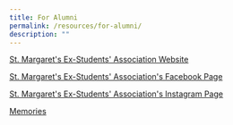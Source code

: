 ```yaml
---
title: For Alumni
permalink: /resources/for-alumni/
description: ""
---
```

[St. Margaret's Ex-Students' Association Website](https://www.smesa.org.sg/)   
  
[St. Margaret's Ex-Students' Association's Facebook Page](https://www.facebook.com/SMESA1842/)  
  
[St. Margaret's Ex-Students' Association's Instagram Page](https://www.instagram.com/smesa1842/)   
  
[Memories](https://stmargaretssec-moe-edu-sg-admin.cwp.sg/memories)